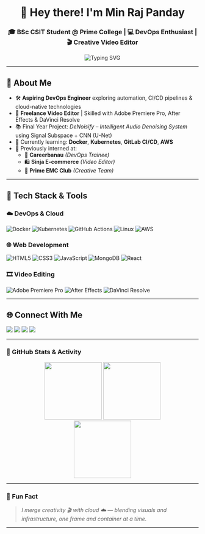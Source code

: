 <h1 align="center">👋 Hey there! I'm Min Raj Panday</h1>
<h3 align="center">🎓 BSc CSIT Student @ Prime College | 💻 DevOps Enthusiast | 🎬 Creative Video Editor</h3>

<div align="center">
  <img src="https://readme-typing-svg.herokuapp.com?font=Fira+Code&duration=3000&pause=1000&color=58A6FF&center=true&width=435&lines=DevOps+Explorer+%F0%9F%9B%A0%EF%B8%8F;Cloud+%26+Automation+Lover+%E2%98%81%EF%B8%8F;Creative+Editor+%F0%9F%8E%A5;Lifelong+Learner+%F0%9F%93%9A" alt="Typing SVG" />
</div>

---

## 🔧 About Me
- 🛠️ **Aspiring DevOps Engineer** exploring automation, CI/CD pipelines & cloud-native technologies  
- 🎥 **Freelance Video Editor** | Skilled with Adobe Premiere Pro, After Effects & DaVinci Resolve  
- 📚 Final Year Project: *DeNoisify – Intelligent Audio Denoising System* using Signal Subspace + CNN (U-Net)  
- 🌱 Currently learning: **Docker**, **Kubernetes**, **GitLab CI/CD**, **AWS**  
- 🏢 Previously interned at:
  - 🎯 **Careerbanau** *(DevOps Trainee)*  
  - 🛍️ **Sinja E-commerce** *(Video Editor)*  
  - 🏫 **Prime EMC Club** *(Creative Team)*

---

## 🚀 Tech Stack & Tools

### ☁️ DevOps & Cloud
![Docker](https://img.shields.io/badge/Docker-%230db7ed.svg?style=flat&logo=docker&logoColor=white)
![Kubernetes](https://img.shields.io/badge/Kubernetes-326CE5?style=flat&logo=kubernetes&logoColor=white)
![GitHub Actions](https://img.shields.io/badge/GitHub_Actions-2088FF?style=flat&logo=github-actions&logoColor=white)
![Linux](https://img.shields.io/badge/Linux-FCC624?style=flat&logo=linux&logoColor=black)
![AWS](https://img.shields.io/badge/AWS-232F3E?style=flat&logo=amazon-aws&logoColor=white)

### 🌐 Web Development
![HTML5](https://img.shields.io/badge/HTML5-E34F26?style=flat&logo=html5&logoColor=white)
![CSS3](https://img.shields.io/badge/CSS3-1572B6?style=flat&logo=css3&logoColor=white)
![JavaScript](https://img.shields.io/badge/JavaScript-F7DF1E?style=flat&logo=javascript&logoColor=black)
![MongoDB](https://img.shields.io/badge/MongoDB-4EA94B?style=flat&logo=mongodb&logoColor=white)
![React](https://img.shields.io/badge/React-20232A?style=flat&logo=react&logoColor=61DAFB)

### 🎞️ Video Editing
![Adobe Premiere Pro](https://img.shields.io/badge/Premiere_Pro-9999FF?style=flat&logo=adobepremierepro&logoColor=white)
![After Effects](https://img.shields.io/badge/After_Effects-9999FF?style=flat&logo=adobeaftereffects&logoColor=white)
![DaVinci Resolve](https://img.shields.io/badge/DaVinci_Resolve-9999FF?style=flat&logo=blackmagicdesign&logoColor=white)

---

## 🌐 Connect With Me
<p align="left">
  <a href="https://kushalpanday.dev" target="_blank"><img src="https://img.shields.io/badge/Portfolio-%23000000.svg?style=for-the-badge&logo=firefox&logoColor=white" /></a>
  <a href="mailto:kushalpanday@example.com" target="_blank"><img src="https://img.shields.io/badge/Email-%23D14836.svg?style=for-the-badge&logo=gmail&logoColor=white" /></a>
  <a href="https://linkedin.com/in/kushalpanday" target="_blank"><img src="https://img.shields.io/badge/LinkedIn-%230077B5.svg?style=for-the-badge&logo=linkedin&logoColor=white" /></a>
  <a href="https://instagram.com/kushal_edits" target="_blank"><img src="https://img.shields.io/badge/Instagram-%23E4405F.svg?style=for-the-badge&logo=instagram&logoColor=white" /></a>
</p>

---

### 📌 GitHub Stats & Activity
<p align="center">
  <img src="https://github-readme-stats.vercel.app/api?username=kushalpanday&show_icons=true&theme=tokyonight" height="150" />
  <img src="https://github-readme-streak-stats.herokuapp.com/?user=kushalpanday&theme=tokyonight" height="150"/>
  <br/>
  <img src="https://github-readme-stats.vercel.app/api/top-langs/?username=kushalpanday&layout=compact&theme=tokyonight" height="150"/>
</p>

---

### 🧠 Fun Fact
> *I merge creativity 🎬 with cloud ☁️ — blending visuals and infrastructure, one frame and container at a time.*

---

